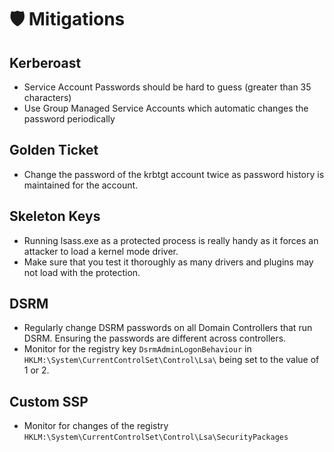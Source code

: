 # 🛡 Mitigations

## Kerberoast

* Service Account Passwords should be hard to guess (greater than 35 characters)
* &#x20;Use Group Managed Service Accounts which automatic changes the password periodically

## Golden Ticket

* Change the password of the krbtgt account twice as password history is maintained for the account.

## Skeleton Keys

* &#x20;Running lsass.exe as a protected process is really handy as it forces an attacker to load a kernel mode driver.&#x20;
* &#x20;Make sure that you test it thoroughly as many drivers and plugins may not load with the protection.

## DSRM

* Regularly change DSRM passwords on all Domain Controllers that run DSRM. Ensuring the passwords are different across controllers.
* Monitor for the registry key `DsrmAdminLogonBehaviour` in `HKLM:\System\CurrentControlSet\Control\Lsa\` being set to the value of 1 or 2.

## Custom SSP

* Monitor for changes of the registry `HKLM:\System\CurrentControlSet\Control\Lsa\SecurityPackages`



##

